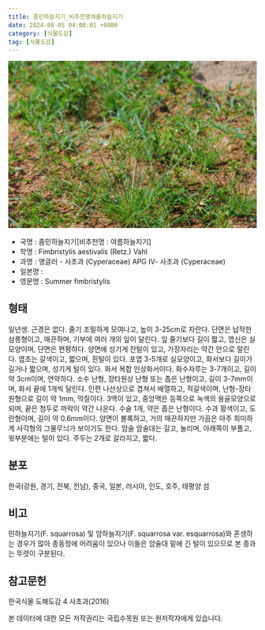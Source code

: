```yaml
---
title: 좀민하늘지기_비추천명여름하늘지기
date: 2024-08-05 04:08:01 +0800
category: [식물도감]
tag: [식물도감]
---
```




![좀민하늘지기[비추천명 : 여름하늘지기]](/assets/img/fileUpload/plants/basic/Cyperaceae/Fimbristylis/5331/5331_1_th2.jpg)
- 국명 : 좀민하늘지기[비추천명 : 여름하늘지기]
- 학명 : Fimbristylis aestivalis (Retz.) Vahl
- 과명 : 앵글러 - 사초과 (Cyperaceae) APG Ⅳ- 사초과 (Cyperaceae)
- 일본명 : 
- 영문명 : Summer fimbristylis


## 형태
일년생. 근경은 없다. 줄기 조밀하게 모여나고, 높이 3-25cm로 자란다. 단면은 납작한 삼릉형이고, 매끈하며, 기부에 여러 개의 잎이 달린다. 잎 줄기보다 길이 짧고, 엽신은 실모양이며, 단면은 편평하다. 양면에 성기게 잔털이 있고, 가장자리는 약간 안으로 말린다. 엽초는 갈색이고, 짧으며, 흰털이 있다. 포엽 3-5개로 실모양이고, 화서보다 길이가 길거나 짧으며, 성기게 털이 있다. 화서 복합 인상화서이다. 화수자루는 3-7개이고, 길이 약 3cm이며, 연약하다. 소수 난형, 장타원상 난형 또는 좁은 난형이고, 길이 3-7mm이며, 화서 끝에 1개씩 달린다. 인편 나선상으로 겹쳐서 배열하고, 적갈색이며, 난형-장타원형으로 길이 약 1mm, 막질이다. 3맥이 있고, 중앙맥은 등쪽으로 녹색의 용골모양으로 되며, 끝은 첨두로 까락이 약간 나온다. 수술 1개, 약은 좁은 난형이다. 수과 황색이고, 도란형이며, 길이 약 0.6mm이다. 양면이 볼록하고, 거의 매끈하지만 가끔은 아주 희미하게 사각형의 그물무늬가 보이기도 한다. 암술 암술대는 길고, 눌리며, 아래쪽이 부풀고, 윗부분에는 털이 있다. 주두는 2개로 갈라지고, 짧다.
## 분포
한국(강원, 경기, 전북, 전남), 중국, 일본, 러시아, 인도, 호주, 태평양 섬
## 비고
민하늘지기(F. squarrosa) 및 암하늘지기(F. squarrosa var. esquarrosa)와 혼생하는 경우가 많아 종동정에 어려움이 있으나 이들은 암술대 밑에 긴 털이 있으므로 본 종과는 뚜렷이 구분된다.
## 참고문헌
한국식물 도해도감 4 사초과(2016)






본 데이터에 대한 모든 저작권리는 국립수목원 또는 원저작자에게 있습니다.
